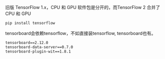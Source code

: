 
旧版 TensorFlow 1.x，CPU 和 GPU 软件包是分开的，而TensorFlow 2 合并了 CPU 和 GPU 

```bash
pip install tensorflow
```

tensorboard会依赖tensorflow，不如直接装tensorflow, tensorboard也有。

```
tensorboard==2.12.0
tensorboard-data-server==0.7.0
tensorboard-plugin-wit==1.8.1
```